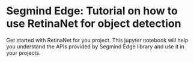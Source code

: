 # Segmind Edge: Tutorial on how to use RetinaNet for object detection

Get started with RetinaNet for you project. This jupyter notebook will help you understand the APIs provided by Segmind Edge library and use it in your projects. 

